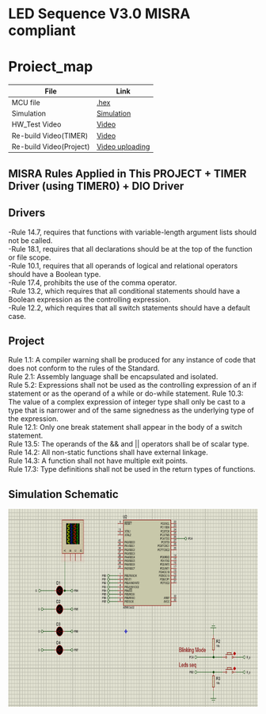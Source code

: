 # LED Sequence V3.0 MISRA compliant

# Proiect_map
| File                  | Link                                                                           
| --------------------- | ------------------------------------------------------------------------------ |
| MCU file                   | [.hex](https://github.com/ahmedatef1496/MISRA/blob/main/LED%20Sequence%20V3.0%20MISRA%20compliant/LED%20Sequence%20V3.0%20MISRA%20compliant/Debug/LED%20Sequence%20V3.0%20MISRA%20compliant.hex)  |
| Simulation                    | [Simulation](https://github.com/ahmedatef1496/MISRA/tree/main/LED%20Sequence%20V3.0%20MISRA%20compliant/LED%20Sequence%20V3.0%20MISRA%20compliant/sim) |
| HW_Test Video                 | [Video](https://youtu.be/LorM2qhaJbI)|
| Re-build Video(TIMER)                 | [Video](https://github.com/ahmedatef1496/MISRA/blob/main/LED%20Sequence%20V3.0%20MISRA%20compliant/LED%20Sequence%20V3.0%20MISRA%20compliant/video.mp4)|
| Re-build Video(Project)                 | [Video uploading]()|


## MISRA Rules Applied in This PROJECT + TIMER Driver (using TIMER0) + DIO Driver

 ## Drivers
-Rule 14.7, requires that functions with variable-length argument lists should not be called.<br>
-Rule 18.1, requires that all declarations should be at the top of the function or file scope.<br>
-Rule 10.1, requires that all operands of logical and relational operators should have a Boolean type.<br>
-Rule 17.4, prohibits the use of the comma operator.<br>
-Rule 13.2, which requires that all conditional statements should have a Boolean expression as the controlling expression.<br>
-Rule 12.2, which requires that all switch statements should have a default case.

## Project
Rule 1.1: A compiler warning shall be produced for any instance of code that does not conform to the rules of the Standard.<br>
Rule 2.1: Assembly language shall be encapsulated and isolated.<br>
Rule 5.2: Expressions shall not be used as the controlling expression of an if statement or as the operand of a while or do-while statement.
Rule 10.3: The value of a complex expression of integer type shall only be cast to a type that is narrower and of the same signedness as the underlying type of the expression.<br>
Rule 12.1: Only one break statement shall appear in the body of a switch statement.<br>
Rule 13.5: The operands of the && and || operators shall be of scalar type.<br>
Rule 14.2: All non-static functions shall have external linkage.<br>
Rule 14.3: A function shall not have multiple exit points.<br>
Rule 17.3: Type definitions shall not be used in the return types of functions.<br>



## Simulation Schematic

<p align="center">
  <img width="800" height="400" src="https://github.com/ahmedatef1496/MISRA/blob/main/LED%20Sequence%20V3.0%20MISRA%20compliant/LED%20Sequence%20V3.0%20MISRA%20compliant/sim/sim.PNG">
</p>

